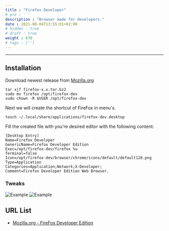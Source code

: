 ```yaml
---
title : "Firefox Developer"
# pre : ' '
description : "Browser made for developers."
date : 2021-08-04T13:55:01+02:00
# hidden : true
# draft : true
weight : 670
# tags : ['']
---
```


---

## Installation

Download newest release from [Mozilla.org](https://www.mozilla.org/nl/firefox/developer/)

```plain
tar xjf firefox-x.x.tar.bz2
sudo mv firefox /opt/firefox-dev
sudo chown -R $USER /opt/firefox-dev
```

Next we will create the shortcut of FireFox in menu's.

```plain
touch ~/.local/share/applications/firefox-dev.desktop
```

Fill the created file with you're desired editor with the following content:

```plain
[Desktop Entry]
Name=Firefox Developer
GenericName=Firefox Developer Edition
Exec=/opt/firefox-dev/firefox %u
Terminal=false
Icon=/opt/firefox-dev/browser/chrome/icons/default/default128.png
Type=Application
Categories=Application;Network;X-Developer;
Comment=Firefox Developer Edition Web Browser.
```

### Tweaks

![Example](images/density.png)
![Example](images/pocket.png)

## URL List

- [Mozilla.org - FireFox Developer Edition](https://www.mozilla.org/nl/firefox/developer)
